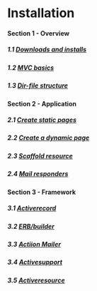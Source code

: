 # Installation


<div id="sidebar-content" class="markdown-body">
<h4>Section 1 - Overview<a class="anchor" id="Section-1---Overview" href="#Section-1---Overview"></a></h4>

<h5>1.1 <a class="internal present" href="/section1/installs">Downloads and installs</a><a class="anchor" id="1.1-Downloads-and-installs" href="#1.1-Downloads-and-installs"></a></h5>

<h5>1.2 <a class="internal present" href="/section1/mvc_basics">MVC basics</a><a class="anchor" id="1.2-MVC-basics" href="#1.2-MVC-basics"></a></h5>

<h5>1.3 <a class="internal present" href="/section1/dir-file-structure">Dir-file structure</a><a class="anchor" id="1.3-Dir-file-structure" href="#1.3-Dir-file-structure"></a></h5>

<h4>Section 2 - Application<a class="anchor" id="Section-2---Application" href="#Section-2---Application"></a></h4>

<h5>2.1 <a class="internal absent" href="/Create-static-pages">Create static pages</a><a class="anchor" id="2.1-Create-static-pages" href="#2.1-Create-static-pages"></a></h5>

<h5>2.2 <a class="internal absent" href="/Create-a-dynamic-page">Create a dynamic page</a><a class="anchor" id="2.2-Create-a-dynamic-page" href="#2.2-Create-a-dynamic-page"></a></h5>

<h5>2.3 <a class="internal absent" href="/Scaffold-resource">Scaffold resource</a><a class="anchor" id="2.3-Scaffold-resource" href="#2.3-Scaffold-resource"></a></h5>

<h5>2.4 <a class="internal absent" href="/Mail-responders">Mail responders</a><a class="anchor" id="2.4-Mail-responders" href="#2.4-Mail-responders"></a></h5>

<h4>Section 3 - Framework<a class="anchor" id="Section-3---Framework" href="#Section-3---Framework"></a></h4>

<h5>3.1 <a class="internal absent" href="/Activerecord">Activerecord</a><a class="anchor" id="3.1-Activerecord" href="#3.1-Activerecord"></a></h5>

<h5>3.2 <a class="internal absent" href="/ERB/builder">ERB/builder</a><a class="anchor" id="3.2-ERB/builder" href="#3.2-ERB/builder"></a></h5>

<h5>3.3 <a class="internal absent" href="/Actiion-Mailer">Actiion Mailer</a><a class="anchor" id="3.3-Actiion-Mailer" href="#3.3-Actiion-Mailer"></a></h5>

<h5>3.4 <a class="internal absent" href="/Activesupport">Activesupport</a><a class="anchor" id="3.4-Activesupport" href="#3.4-Activesupport"></a></h5>

<h5>3.5 <a class="internal absent" href="/Activeresource">Activeresource</a><a class="anchor" id="3.5-Activeresource" href="#3.5-Activeresource"></a></h5>
    </div>
